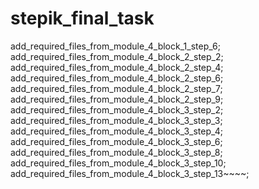 # stepik_final_task
add_required_files_from_module_4_block_1_step_6;
add_required_files_from_module_4_block_2_step_2;
add_required_files_from_module_4_block_2_step_4;
add_required_files_from_module_4_block_2_step_6;
add_required_files_from_module_4_block_2_step_7;
add_required_files_from_module_4_block_2_step_9;
add_required_files_from_module_4_block_3_step_2;
add_required_files_from_module_4_block_3_step_3;
add_required_files_from_module_4_block_3_step_4;
add_required_files_from_module_4_block_3_step_6;
add_required_files_from_module_4_block_3_step_8;
add_required_files_from_module_4_block_3_step_10;
add_required_files_from_module_4_block_3_step_13~~~~;